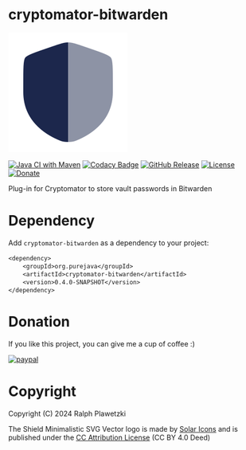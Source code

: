 # cryptomator-bitwarden
![cryptomator-bitwarden](cryptomator-bitwarden.png)

[![Java CI with Maven](https://github.com/purejava/cryptomator-bitwarden/workflows/Java%20CI%20with%20Maven/badge.svg)](https://github.com/purejava/cryptomator-bitwarden/actions?query=workflow%3A%22Java+CI+with+Maven%22)
[![Codacy Badge](https://app.codacy.com/project/badge/Grade/a5c7592b9a9d415fbe648c85c1c0a3e5)](https://app.codacy.com/gh/purejava/cryptomator-bitwarden/dashboard?utm_source=gh&utm_medium=referral&utm_content=&utm_campaign=Badge_grade)
[![GitHub Release](https://img.shields.io/github/v/release/purejava/cryptomator-bitwarden)](https://github.com/purejava/cryptomator-bitwarden/releases)
[![License](https://img.shields.io/github/license/purejava/cryptomator-bitwarden.svg)](https://github.com/purejava/cryptomator-bitwarden/blob/master/LICENSE)
[![Donate](https://img.shields.io/badge/Donate-PayPal-green.svg)](https://www.paypal.com/donate?hosted_button_id=XVX9ZM7WE4ANL)

Plug-in for Cryptomator to store vault passwords in Bitwarden

# Dependency
Add `cryptomator-bitwarden` as a dependency to your project:
```maven
<dependency>
    <groupId>org.purejava</groupId>
    <artifactId>cryptomator-bitwarden</artifactId>
    <version>0.4.0-SNAPSHOT</version>
</dependency>
```

# Donation
If you like this project, you can give me a cup of coffee :)

[![paypal](https://www.paypalobjects.com/en_US/i/btn/btn_donateCC_LG.gif)](https://www.paypal.com/donate?hosted_button_id=XVX9ZM7WE4ANL)

# Copyright
Copyright (C) 2024 Ralph Plawetzki

The Shield Minimalistic SVG Vector logo is made by [Solar Icons](https://www.svgrepo.com/author/Solar%20Icons/) and is published under the [CC Attribution License](https://creativecommons.org/licenses/by/4.0/?ref=chooser-v1) (CC BY 4.0 Deed)
